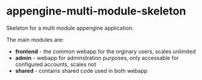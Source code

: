 appengine-multi-module-skeleton
===============================

Skeleton for a multi module appengine application. 

The main modules are: 
- **frontend** - the common webapp for the orginary users, scales unlimited
- **admin** - webapp for adminstration purposes, only accessable for configured accounts, scales not
- **shared** - contains shared code used in both webapp 

